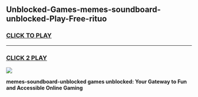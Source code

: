
## Unblocked-Games-memes-soundboard-unblocked-Play-Free-rituo
<h3>
<a href="https://premium76.site?title=memes-soundboard-unblocked&ref=18A1">CLICK TO PLAY</a></h3>
<hr>

<h3>
<a href="https://premium76.site?title=memes-soundboard-unblocked&ref=18A1">CLICK 2 PLAY</a>
  
</h3>

<a href="https://premium76.site?title=memes-soundboard-unblocked&ref=18A1"><img src="https://clearcache.store/games.png"></a>


**memes-soundboard-unblocked games unblocked: Your Gateway to Fun and Accessible Online Gaming**
